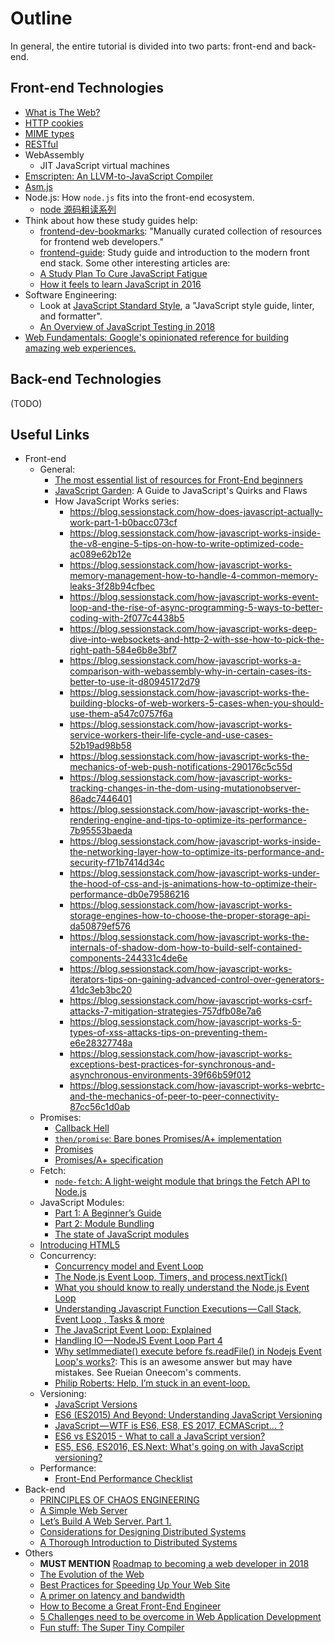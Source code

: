# Outline

In general, the entire tutorial is divided into two parts: front-end and back-end.

## Front-end Technologies

- [What is The Web?](https://www.youtube.com/playlist?list=PLo3w8EB99pqLEopnunz-dOOBJ8t-Wgt2g)
- [HTTP cookies](https://developer.mozilla.org/en-US/docs/Web/HTTP/Cookies)
- [MIME types](https://developer.mozilla.org/en-US/docs/Web/HTTP/Basics_of_HTTP/MIME_types)
- [RESTful](https://en.wikipedia.org/wiki/Representational_state_transfer)
- WebAssembly
  - JIT JavaScript virtual machines
- [Emscripten: An LLVM-to-JavaScript Compiler](https://github.com/kripken/emscripten)
- [Asm.js](http://asmjs.org/spec/latest/)
- Node.js: How `node.js` fits into the front-end ecosystem.
  - [node 源码粗读系列](https://github.com/xtx1130/blog)
- Think about how these study guides help:
  - [frontend-dev-bookmarks](https://github.com/dypsilon/frontend-dev-bookmarks): "Manually curated collection of resources for frontend web developers."
  - [frontend-guide](https://github.com/grab/front-end-guide): Study guide and introduction to the modern front end stack. Some other interesting articles are:
  - [A Study Plan To Cure JavaScript Fatigue](https://medium.freecodecamp.org/a-study-plan-to-cure-javascript-fatigue-8ad3a54f2eb1)
  - [How it feels to learn JavaScript in 2016](https://hackernoon.com/how-it-feels-to-learn-javascript-in-2016-d3a717dd577f)
- Software Engineering:
  - Look at [JavaScript Standard Style](https://standardjs.com/), a "JavaScript style guide, linter, and formatter".
  - [An Overview of JavaScript Testing in 2018](https://medium.com/welldone-software/an-overview-of-javascript-testing-in-2018-f68950900bc3)
- [Web Fundamentals: Google's opinionated reference for building amazing web experiences.](https://developers.google.com/web/fundamentals/)

## Back-end Technologies

(TODO)

## Useful Links

- Front-end
  - General:
    - [The most essential list of resources for Front-End beginners](https://github.com/thedaviddias/Resources-Front-End-Beginner)
    - [JavaScript Garden](http://bonsaiden.github.io/JavaScript-Garden): A Guide to JavaScript's Quirks and Flaws
    - How JavaScript Works series:
      - https://blog.sessionstack.com/how-does-javascript-actually-work-part-1-b0bacc073cf
      - https://blog.sessionstack.com/how-javascript-works-inside-the-v8-engine-5-tips-on-how-to-write-optimized-code-ac089e62b12e
      - https://blog.sessionstack.com/how-javascript-works-memory-management-how-to-handle-4-common-memory-leaks-3f28b94cfbec
      - https://blog.sessionstack.com/how-javascript-works-event-loop-and-the-rise-of-async-programming-5-ways-to-better-coding-with-2f077c4438b5
      - https://blog.sessionstack.com/how-javascript-works-deep-dive-into-websockets-and-http-2-with-sse-how-to-pick-the-right-path-584e6b8e3bf7
      - https://blog.sessionstack.com/how-javascript-works-a-comparison-with-webassembly-why-in-certain-cases-its-better-to-use-it-d80945172d79
      - https://blog.sessionstack.com/how-javascript-works-the-building-blocks-of-web-workers-5-cases-when-you-should-use-them-a547c0757f6a
      - https://blog.sessionstack.com/how-javascript-works-service-workers-their-life-cycle-and-use-cases-52b19ad98b58
      - https://blog.sessionstack.com/how-javascript-works-the-mechanics-of-web-push-notifications-290176c5c55d
      - https://blog.sessionstack.com/how-javascript-works-tracking-changes-in-the-dom-using-mutationobserver-86adc7446401
      - https://blog.sessionstack.com/how-javascript-works-the-rendering-engine-and-tips-to-optimize-its-performance-7b95553baeda
      - https://blog.sessionstack.com/how-javascript-works-inside-the-networking-layer-how-to-optimize-its-performance-and-security-f71b7414d34c
      - https://blog.sessionstack.com/how-javascript-works-under-the-hood-of-css-and-js-animations-how-to-optimize-their-performance-db0e79586216
      - https://blog.sessionstack.com/how-javascript-works-storage-engines-how-to-choose-the-proper-storage-api-da50879ef576
      - https://blog.sessionstack.com/how-javascript-works-the-internals-of-shadow-dom-how-to-build-self-contained-components-244331c4de6e
      - https://blog.sessionstack.com/how-javascript-works-iterators-tips-on-gaining-advanced-control-over-generators-41dc3eb3bc20
      - https://blog.sessionstack.com/how-javascript-works-csrf-attacks-7-mitigation-strategies-757dfb08e7a6
      - https://blog.sessionstack.com/how-javascript-works-5-types-of-xss-attacks-tips-on-preventing-them-e6e28327748a
      - https://blog.sessionstack.com/how-javascript-works-exceptions-best-practices-for-synchronous-and-asynchronous-environments-39f66b59f012
      - https://blog.sessionstack.com/how-javascript-works-webrtc-and-the-mechanics-of-peer-to-peer-connectivity-87cc56c1d0ab
  - Promises:
    - [Callback Hell](http://callbackhell.com/)
    - [`then/promise`: Bare bones Promises/A+ implementation](https://github.com/then/promise)
    - [Promises](https://www.promisejs.org/)
    - [Promises/A+ specification](https://promisesaplus.com/)
  - Fetch:
    - [`node-fetch`: A light-weight module that brings the Fetch API to Node.js](https://github.com/node-fetch/node-fetch)
  - JavaScript Modules:
    - [Part 1: A Beginner’s Guide](https://medium.freecodecamp.org/javascript-modules-a-beginner-s-guide-783f7d7a5fcc)
    - [Part 2: Module Bundling](https://medium.freecodecamp.org/javascript-modules-part-2-module-bundling-5020383cf306)
    - [The state of JavaScript modules](https://medium.com/webpack/the-state-of-javascript-modules-4636d1774358)
  - [Introducing HTML5](https://introducinghtml5.com/)
  - Concurrency:
    - [Concurrency model and Event Loop](https://developer.mozilla.org/en-US/docs/Web/JavaScript/EventLoop)
    - [The Node.js Event Loop, Timers, and process.nextTick()](https://nodejs.org/en/docs/guides/event-loop-timers-and-nexttick/)
    - [What you should know to really understand the Node.js Event Loop](https://medium.com/the-node-js-collection/what-you-should-know-to-really-understand-the-node-js-event-loop-and-its-metrics-c4907b19da4c)
    - [Understanding Javascript Function Executions — Call Stack, Event Loop , Tasks & more](https://medium.com/@gaurav.pandvia/understanding-javascript-function-executions-tasks-event-loop-call-stack-more-part-1-5683dea1f5ec)
    - [The JavaScript Event Loop: Explained](https://blog.carbonfive.com/2013/10/27/the-javascript-event-loop-explained/)
    - [Handling IO — NodeJS Event Loop Part 4](https://jsblog.insiderattack.net/handling-io-nodejs-event-loop-part-4-418062f917d1)
    - [Why setImmediate() execute before fs.readFile() in Nodejs Event Loop's works?](https://stackoverflow.com/a/47727402/630364): This is an awesome answer but may have mistakes. See Rueian Oneecom's comments.
    - [Philip Roberts: Help, I’m stuck in an event-loop.](https://vimeo.com/96425312)
  - Versioning:
    - [JavaScript Versions](https://www.w3schools.com/js/js_versions.asp)
    - [ES6 (ES2015) And Beyond: Understanding JavaScript Versioning](https://www.sitepoint.com/javascript-versioning-es6-es2015/)
    - [JavaScript — WTF is ES6, ES8, ES 2017, ECMAScript… ?](https://codeburst.io/javascript-wtf-is-es6-es8-es-2017-ecmascript-dca859e4821c)
    - [ES6 vs ES2015 - What to call a JavaScript version?](https://bytearcher.com/articles/es6-vs-es2015-name/)
    - [ES5, ES6, ES2016, ES.Next: What's going on with JavaScript versioning?](https://benmccormick.org/2015/09/14/es5-es6-es2016-es-next-whats-going-on-with-javascript-versioning/?utm_medium=email)
  - Performance:
    - [Front-End Performance Checklist](https://github.com/thedaviddias/Front-End-Performance-Checklist)
- Back-end
  - [PRINCIPLES OF CHAOS ENGINEERING](http://principlesofchaos.org/)
  - [A Simple Web Server](http://www.aosabook.org/en/500L/a-simple-web-server.html)
  - [Let’s Build A Web Server. Part 1.](https://ruslanspivak.com/lsbaws-part1/)
  - [Considerations for Designing Distributed Systems](https://msdn.microsoft.com/en-us/library/dd129908.aspx)
  - [A Thorough Introduction to Distributed Systems](https://hackernoon.com/a-thorough-introduction-to-distributed-systems-3b91562c9b3c)
- Others
  - **MUST MENTION** [Roadmap to becoming a web developer in 2018](https://github.com/kamranahmedse/developer-roadmap)
  - [The Evolution of the Web](http://www.evolutionoftheweb.com/?hl=en)
  - [Best Practices for Speeding Up Your Web Site](https://developer.yahoo.com/performance/rules.html)
  - [A primer on latency and bandwidth](https://www.oreilly.com/learning/primer-on-latency-and-bandwidth)
  - [How to Become a Great Front-End Engineer](https://philipwalton.com/articles/how-to-become-a-great-front-end-engineer/)
  - [5 Challenges need to be overcome in Web Application Development](https://medium.theuxblog.com/5-challenges-need-to-be-overcome-in-web-application-development-c03a67726ff1)
  - [Fun stuff: The Super Tiny Compiler](https://github.com/jamiebuilds/the-super-tiny-compiler)
